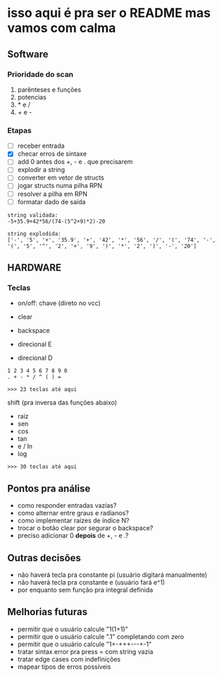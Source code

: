 # isso aqui é pra ser o README mas vamos com calma

## Software

### Prioridade do scan
1. parênteses e funções
2. potencias
3. \* e /
4. \+ e -

### Etapas
- [ ] receber entrada
- [x] checar erros de sintaxe
- [ ] add 0 antes dos +, - e . que precisarem
- [ ] explodir a string
- [ ] converter em vetor de structs
- [ ] jogar structs numa pilha RPN
- [ ] resolver a pilha em RPN
- [ ] formatar dado de saída

```
string validada:
-5+35.9+42*56/(74-(5^2+9)*2)-20

string explodida:
['-', '5', '+', '35.9', '+', '42', '*', '56', '/', '(', '74', '-', '(', '5', '^', '2', '+', '9', ')', '*', '2', ')', '-', '20']
```

## HARDWARE

### Teclas

- on/off: chave (direto no vcc)

- clear
- backspace
- direcional E
- direcional D

```
1 2 3 4 5 6 7 8 9 0
. + - * / ^ ( ) =
```

`>>> 23 teclas até aqui`

shift (pra inversa das funções abaixo)
- raiz
- sen
- cos
- tan
- e / ln
- log

`>>> 30 teclas até aqui`

## Pontos pra análise
- como responder entradas vazias?
- como alternar entre graus e radianos?
- como implementar raízes de índice N?
- trocar o botão clear por segurar o backspace?
- preciso adicionar 0 **depois** de +, - e .?

## Outras decisões
- não haverá tecla pra constante pi (usuário digitará manualmente)
- não haverá tecla pra constante e (usuário fará e^1)
- por enquanto sem função pra integral definida

## Melhorias futuras
- permitir que o usuário calcule "1(1+1)"
- permitir que o usuário calcule ".1" completando com zero
- permitir que o usuário calcule "1+-+++---+-1"
- tratar sintax error pra press = com string vazia
- tratar edge cases com indefinições
- mapear tipos de erros possíveis
